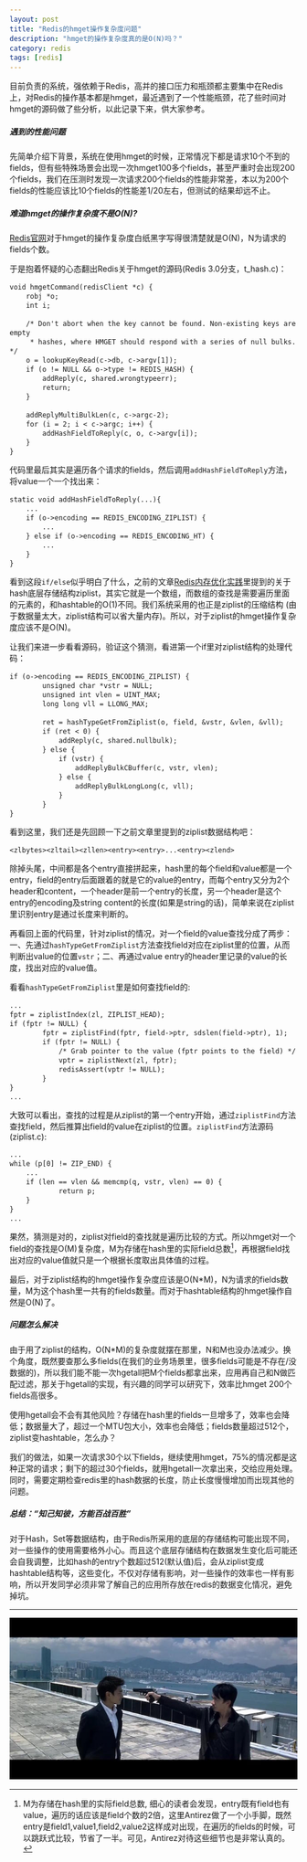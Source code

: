 ```yaml
---
layout: post
title: "Redis的hmget操作复杂度问题"
description: "hmget的操作复杂度真的是O(N)吗？"
category: redis
tags: [redis]
---
```


目前负责的系统，强依赖于Redis，高并的接口压力和瓶颈都主要集中在Redis上，对Redis的操作基本都是hmget，最近遇到了一个性能瓶颈，花了些时间对hmget的源码做了些分析，以此记录下来，供大家参考。

##### 遇到的性能问题
先简单介绍下背景，系统在使用hmget的时候，正常情况下都是请求10个不到的fields，但有些特殊场景会出现一次hmget100多个fields，甚至严重时会出现200个fields，我们在压测时发现一次请求200个fields的性能非常差，本以为200个fields的性能应该比10个fields的性能差1/20左右，但测试的结果却远不止。

##### 难道hmget的操作复杂度不是O(N)?
[Redis官网](http://redis.io/commands/hmget)对于hmget的操作复杂度白纸黑字写得很清楚就是O(N)，N为请求的fields个数。

于是抱着怀疑的心态翻出Redis关于hmget的源码(Redis 3.0分支，t_hash.c)：

```
void hmgetCommand(redisClient *c) {
    robj *o;
    int i;

    /* Don't abort when the key cannot be found. Non-existing keys are empty
     * hashes, where HMGET should respond with a series of null bulks. */
    o = lookupKeyRead(c->db, c->argv[1]);
    if (o != NULL && o->type != REDIS_HASH) {
        addReply(c, shared.wrongtypeerr);
        return;
    }

    addReplyMultiBulkLen(c, c->argc-2);
    for (i = 2; i < c->argc; i++) {
        addHashFieldToReply(c, o, c->argv[i]);
    }
}
```
代码里最后其实是遍历各个请求的fields，然后调用```addHashFieldToReply```方法，将value一个一个找出来：

```
static void addHashFieldToReply(...){
	...
	if (o->encoding == REDIS_ENCODING_ZIPLIST) {
		...
	} else if (o->encoding == REDIS_ENCODING_HT) {
		...
	}
}
```
看到这段```if/else```似乎明白了什么，之前的文章[Redis内存优化实践](http://neway6655.github.io/redis/2016/07/19/redis-memory-optimization-in-practice.html)里提到的关于hash底层存储结构ziplist，其实它就是一个数组，而数组的查找是需要遍历里面的元素的，和hashtable的O(1)不同。我们系统采用的也正是ziplist的压缩结构 (由于数据量太大，ziplist结构可以省大量内存)。所以，对于ziplist的hmget操作复杂度应该不是O(N)。

让我们来进一步看看源码，验证这个猜测，看进第一个if里对ziplist结构的处理代码：

```
if (o->encoding == REDIS_ENCODING_ZIPLIST) {
        unsigned char *vstr = NULL;
        unsigned int vlen = UINT_MAX;
        long long vll = LLONG_MAX;

        ret = hashTypeGetFromZiplist(o, field, &vstr, &vlen, &vll);
        if (ret < 0) {
            addReply(c, shared.nullbulk);
        } else {
            if (vstr) {
                addReplyBulkCBuffer(c, vstr, vlen);
            } else {
                addReplyBulkLongLong(c, vll);
            }
        }
} 
```
看到这里，我们还是先回顾一下之前文章里提到的ziplist数据结构吧：

```
<zlbytes><zltail><zllen><entry><entry>...<entry><zlend>
```
除掉头尾，中间都是各个entry直接拼起来，hash里的每个field和value都是一个entry，field的entry后面跟着的就是它的value的entry，而每个entry又分为2个header和content，一个header是前一个entry的长度，另一个header是这个entry的encoding及string content的长度(如果是string的话)，简单来说在ziplist里识别entry是通过长度来判断的。

再看回上面的代码里，针对ziplist的情况，对一个field的value查找分成了两步：一、先通过```hashTypeGetFromZiplist```方法查找field对应在ziplist里的位置，从而判断出value的位置```vstr```；二、再通过value entry的header里记录的value的长度，找出对应的value值。

看看```hashTypeGetFromZiplist```里是如何查找field的:

```
...
fptr = ziplistIndex(zl, ZIPLIST_HEAD);
if (fptr != NULL) {
        fptr = ziplistFind(fptr, field->ptr, sdslen(field->ptr), 1);
        if (fptr != NULL) {
            /* Grab pointer to the value (fptr points to the field) */
            vptr = ziplistNext(zl, fptr);
            redisAssert(vptr != NULL);
        }
}
...
```
大致可以看出，查找的过程是从ziplist的第一个entry开始，通过```ziplistFind```方法查找field，然后推算出field的value在ziplist的位置。```ziplistFind```方法源码(ziplist.c):

```
...
while (p[0] != ZIP_END) {
	...
	if (len == vlen && memcmp(q, vstr, vlen) == 0) {
        	return p;
    }
}
...
```
果然，猜测是对的，ziplist对field的查找就是遍历比较的方式。所以hmget对一个field的查找是O(M)复杂度，M为存储在hash里的实际field总数[^1]，再根据field找出对应的value值就只是一个根据长度取出具体值的过程。

最后，对于ziplist结构的hmget操作复杂度应该是O(N*M)，N为请求的fields数量，M为这个hash里一共有的fields数量。而对于hashtable结构的hmget操作自然是O(N)了。

##### 问题怎么解决
由于用了ziplist的结构，O(N*M)的复杂度就摆在那里，N和M也没办法减少。换个角度，既然要查那么多fields(在我们的业务场景里，很多fields可能是不存在/没数据的)，所以我们能不能一次hgetall把M个fields都拿出来，应用再自己和N做匹配过滤，那关于hgetall的实现，有兴趣的同学可以研究下，效率比hmget 200个fields高很多。

使用hgetall会不会有其他风险？存储在hash里的fields一旦增多了，效率也会降低；数据量大了，超过一个MTU包大小，效率也会降低；fields数量超过512个，ziplist变hashtable，怎么办？

我们的做法，如果一次请求30个以下fields，继续使用hmget，75%的情况都是这种正常的请求；剩下的超过30个fields，就用hgetall一次拿出来，交给应用处理。同时，需要定期检查redis里的hash数据的长度，防止长度慢慢增加而出现其他的问题。


##### 总结：“知己知彼，方能百战百胜”
对于Hash，Set等数据结构，由于Redis所采用的底层的存储结构可能出现不同，对一些操作的使用需要格外小心。而且这个底层存储结构在数据发生变化后可能还会自我调整，比如hash的entry个数超过512(默认值)后，会从ziplist变成hashtable结构等，这些变化，不仅对存储有影响，对一些操作的效率也一样有影响，所以开发同学必须非常了解自己的应用所存放在redis的数据变化情况，避免掉坑。

[^1]: M为存储在hash里的实际field总数, 细心的读者会发现，entry既有field也有value，遍历的话应该是field个数的2倍，这里Antirez做了一个小手脚，既然entry是field1,value1,field2,value2这样成对出现，在遍历的fields的时候，可以跳跃式比较，节省了一半。可见，Antirez对待这些细节也是非常认真的。

------------


![image](https://raw.githubusercontent.com/Neway6655/neway6655.github.com/master/images/redis-hmget/hmget.png)







